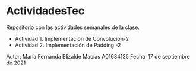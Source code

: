 # ActividadesTec
Repositorio con las actividades semanales de la clase.
  - Actividad 1. Implementación de Convolución-2
  - Actividad 2. Implementación de Padding -2

Autor: María Fernanda Elizalde Macías A01634135
Fecha: 17 de septiembre de 2021
